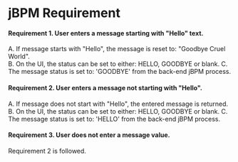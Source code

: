 # jBPM Requirement

#### Requirement 1. User enters a message starting with "Hello" text.

A. If message starts with "Hello", the message is reset to: "Goodbye Cruel World".<br/>
B. On the UI, the status can be set to either: HELLO, GOODBYE or blank.
C. The message status is set to: 'GOODBYE' from the back-end jBPM process.


#### Requirement 2. User enters a message not starting with "Hello".

A. If message does not start with "Hello", the entered message is returned.<br/>
B. On the UI, the status can be set to either: HELLO, GOODBYE or blank.
C. The message status is set to: 'HELLO' from the back-end jBPM process.

#### Requirement 3. User does not enter a message value.

Requirement 2 is followed.





